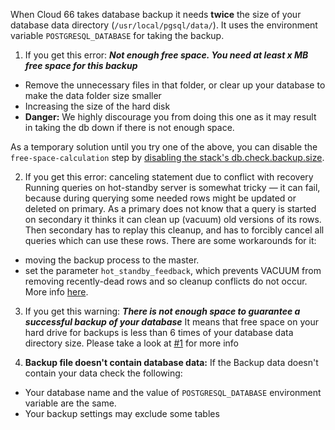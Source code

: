 

When Cloud 66 takes database backup it needs **twice** the size of your database data directory (`/usr/local/pgsql/data/`). It uses the environment variable `POSTGRESQL_DATABASE` for taking the backup.

1. <a name="1"></a>If you get this error: ***Not enough free space. You need at least x MB free space for this backup***
  - Remove the unnecessary files in that folder, or clear up your database to make the data folder size smaller
  - Increasing the size of the hard disk
  - **Danger:** We highly discourage you from doing this one as it may result in taking the db down if there is not enough space. 
  
  As a temporary solution until you try one of the above, you can disable the `free-space-calculation` step by [disabling the stack's db.check.backup.size](https://help.cloud66.com/article/59-toolbelt-settings-command).

2. If you get this error: canceling statement due to conflict with recovery 
  Running queries on hot-standby server is somewhat tricky — it can fail, because during querying some needed rows might be updated or deleted on primary. As a primary does not know that a query is started on secondary it thinks it can clean up (vacuum) old versions of its rows. Then secondary has to replay this cleanup, and has to forcibly cancel all queries which can use these rows. There are some workarounds for it:
  - moving the backup process to the master.
  - set the parameter `hot_standby_feedback`, which prevents VACUUM from removing recently-dead rows and so cleanup conflicts do not occur. More info [here](https://www.postgresql.org/docs/current/static/hot-standby.html#HOT-STANDBY-CONFLICT).
3. If you get this warning: ***There is not enough space to guarantee a successful backup of your database***
  It means that free space on your hard drive for backups is less than 6 times of your database data directory size.
  Please take a look at [#1](#1) for more info

4. **Backup file doesn't contain database data:**
  If the Backup data doesn't contain your data check the following:

  - Your database name and the value of `POSTGRESQL_DATABASE` environment variable are the same.
  - Your backup settings may exclude some tables
